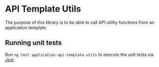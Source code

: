 # API Template Utils

The purpose of this library is to be able to call API utility functions from an application template.

## Running unit tests

Run `ng test application-api-template-utils` to execute the unit tests via [Jest](https://jestjs.io).
